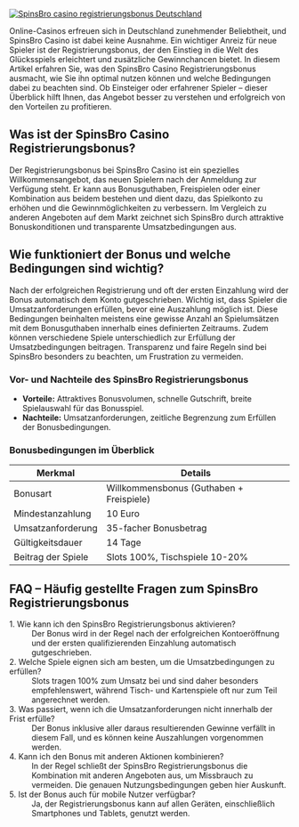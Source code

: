 [![SpinsBro casino registrierungsbonus Deutschland](https://123-caf.pages.dev/gitsignup.png)](https://vrmoo.ru/Bt82HjjY)

<p>Online-Casinos erfreuen sich in Deutschland zunehmender Beliebtheit, und SpinsBro Casino ist dabei keine Ausnahme. Ein wichtiger Anreiz für neue Spieler ist der Registrierungsbonus, der den Einstieg in die Welt des Glücksspiels erleichtert und zusätzliche Gewinnchancen bietet. In diesem Artikel erfahren Sie, was den SpinsBro Casino Registrierungsbonus ausmacht, wie Sie ihn optimal nutzen können und welche Bedingungen dabei zu beachten sind. Ob Einsteiger oder erfahrener Spieler – dieser Überblick hilft Ihnen, das Angebot besser zu verstehen und erfolgreich von den Vorteilen zu profitieren.</p>  <h2>Was ist der SpinsBro Casino Registrierungsbonus?</h2> <p>Der Registrierungsbonus bei SpinsBro Casino ist ein spezielles Willkommensangebot, das neuen Spielern nach der Anmeldung zur Verfügung steht. Er kann aus Bonusguthaben, Freispielen oder einer Kombination aus beidem bestehen und dient dazu, das Spielkonto zu erhöhen und die Gewinnmöglichkeiten zu verbessern. Im Vergleich zu anderen Angeboten auf dem Markt zeichnet sich SpinsBro durch attraktive Bonuskonditionen und transparente Umsatzbedingungen aus.</p>  <h2>Wie funktioniert der Bonus und welche Bedingungen sind wichtig?</h2> <p>Nach der erfolgreichen Registrierung und oft der ersten Einzahlung wird der Bonus automatisch dem Konto gutgeschrieben. Wichtig ist, dass Spieler die Umsatzanforderungen erfüllen, bevor eine Auszahlung möglich ist. Diese Bedingungen beinhalten meistens eine gewisse Anzahl an Spielumsätzen mit dem Bonusguthaben innerhalb eines definierten Zeitraums. Zudem können verschiedene Spiele unterschiedlich zur Erfüllung der Umsatzbedingungen beitragen. Transparenz und faire Regeln sind bei SpinsBro besonders zu beachten, um Frustration zu vermeiden.</p>  <h3>Vor- und Nachteile des SpinsBro Registrierungsbonus</h3> <ul>   <li><strong>Vorteile:</strong> Attraktives Bonusvolumen, schnelle Gutschrift, breite Spielauswahl für das Bonusspiel.</li>   <li><strong>Nachteile:</strong> Umsatzanforderungen, zeitliche Begrenzung zum Erfüllen der Bonusbedingungen.</li> </ul>  <h3>Bonusbedingungen im Überblick</h3> <table>   <thead>     <tr>       <th>Merkmal</th>       <th>Details</th>     </tr>   </thead>   <tbody>     <tr>       <td>Bonusart</td>       <td>Willkommensbonus (Guthaben + Freispiele)</td>     </tr>     <tr>       <td>Mindestanzahlung</td>       <td>10 Euro</td>     </tr>     <tr>       <td>Umsatzanforderung</td>       <td>35-facher Bonusbetrag</td>     </tr>     <tr>       <td>Gültigkeitsdauer</td>       <td>14 Tage</td>     </tr>     <tr>       <td>Beitrag der Spiele</td>       <td>Slots 100%, Tischspiele 10-20%</td>     </tr>   </tbody> </table>  <h2>FAQ – Häufig gestellte Fragen zum SpinsBro Registrierungsbonus</h2> <dl>   <dt>1. Wie kann ich den SpinsBro Registrierungsbonus aktivieren?</dt>   <dd>Der Bonus wird in der Regel nach der erfolgreichen Kontoeröffnung und der ersten qualifizierenden Einzahlung automatisch gutgeschrieben.</dd>    <dt>2. Welche Spiele eignen sich am besten, um die Umsatzbedingungen zu erfüllen?</dt>   <dd>Slots tragen 100% zum Umsatz bei und sind daher besonders empfehlenswert, während Tisch- und Kartenspiele oft nur zum Teil angerechnet werden.</dd>    <dt>3. Was passiert, wenn ich die Umsatzanforderungen nicht innerhalb der Frist erfülle?</dt>   <dd>Der Bonus inklusive aller daraus resultierenden Gewinne verfällt in diesem Fall, und es können keine Auszahlungen vorgenommen werden.</dd>    <dt>4. Kann ich den Bonus mit anderen Aktionen kombinieren?</dt>   <dd>In der Regel schließt der SpinsBro Registrierungsbonus die Kombination mit anderen Angeboten aus, um Missbrauch zu vermeiden. Die genauen Nutzungsbedingungen geben hier Auskunft.</dd>    <dt>5. Ist der Bonus auch für mobile Nutzer verfügbar?</dt>   <dd>Ja, der Registrierungsbonus kann auf allen Geräten, einschließlich Smartphones und Tablets, genutzt werden.</dd> </dl>
